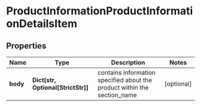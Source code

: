 # ProductInformationProductInformationDetailsItem


## Properties

| Name | Type | Description | Notes |
|------------ | ------------- | ------------- | -------------|
**body** | **Dict[str, Optional[StrictStr]]** | contains information specified about the product within the section_name |[optional]|